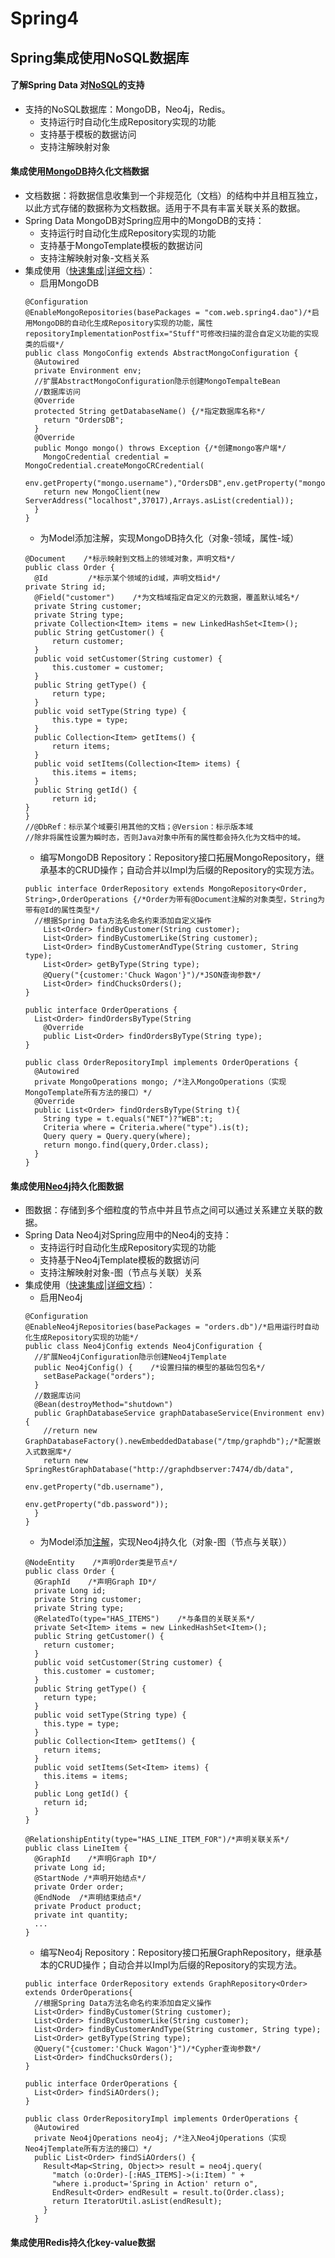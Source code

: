 # Spring4

## Spring集成使用NoSQL数据库

#### 了解Spring Data 对[NoSQL](http://www.runoob.com/mongodb/nosql.html)的支持
* 支持的NoSQL数据库：MongoDB，Neo4j，Redis。
  * 支持运行时自动化生成Repository实现的功能
  * 支持基于模板的数据访问
  * 支持注解映射对象

#### 集成使用[MongoDB](https://www.mongodb.com/)持久化文档数据
* 文档数据：将数据信息收集到一个非规范化（文档）的结构中并且相互独立，以此方式存储的数据称为文档数据。适用于不具有丰富关联关系的数据。
* Spring Data MongoDB对Spring应用中的MongoDB的支持：
  * 支持运行时自动化生成Repository实现的功能
  * 支持基于MongoTemplate模板的数据访问
  * 支持注解映射对象-文档关系
* 集成使用（[快速集成](https://projects.spring.io/spring-data-mongodb/)|[详细文档](http://docs.spring.io/spring-data/mongodb/docs/current/reference/html/)）：
  * 启用MongoDB
  ```
  @Configuration
  @EnableMongoRepositories(basePackages = "com.web.spring4.dao")/*启用MongoDB的自动化生成Repository实现的功能，属性repositoryImplementationPostfix="Stuff"可修改扫描的混合自定义功能的实现类的后缀*/
  public class MongoConfig extends AbstractMongoConfiguration {
    @Autowired
    private Environment env;
    //扩展AbstractMongoConfiguration隐示创建MongoTempalteBean
    //数据库访问
    @Override
    protected String getDatabaseName() {/*指定数据库名称*/
      return "OrdersDB";
    }
    @Override
    public Mongo mongo() throws Exception {/*创建mongo客户端*/
      MongoCredential credential = MongoCredential.createMongoCRCredential(
        env.getProperty("mongo.username"),"OrdersDB",env.getProperty("mongo.password").toCharArray());
      return new MongoClient(new ServerAddress("localhost",37017),Arrays.asList(credential));
    }
  }
  ```
  * 为Model添加注解，实现MongoDB持久化（对象-领域，属性-域）
  ```
  @Document    /*标示映射到文档上的领域对象，声明文档*/
  public class Order {
	@Id         /*标示某个领域的id域，声明文档id*/
  private String id;
	@Field("customer")    /*为文档域指定自定义的元数据，覆盖默认域名*/
	private String customer;
	private String type;  
	private Collection<Item> items = new LinkedHashSet<Item>();
	public String getCustomer() {
		return customer;
	}
	public void setCustomer(String customer) {
		this.customer = customer;
	}
	public String getType() {
		return type;
	}
	public void setType(String type) {
		this.type = type;
	}
	public Collection<Item> getItems() {
		return items;
	}
	public void setItems(Collection<Item> items) {
		this.items = items;
	}
	public String getId() {
		return id;
  }
  }
  //@DbRef：标示某个域要引用其他的文档；@Version：标示版本域
  //除非将属性设置为瞬时态，否则Java对象中所有的属性都会持久化为文档中的域。
  ```
  * 编写MongoDB Repository：Repository接口拓展MongoRepository，继承基本的CRUD操作；自动合并以Impl为后缀的Repository的实现方法。
  ```
  public interface OrderRepository extends MongoRepository<Order, String>,OrderOperations {/*Order为带有@Document注解的对象类型，String为带有@Id的属性类型*/
    //根据Spring Data方法名命名约束添加自定义操作
      List<Order> findByCustomer(String customer);
	  List<Order> findByCustomerLike(String customer);
	  List<Order> findByCustomerAndType(String customer, String type);
	  List<Order> getByType(String type);
	  @Query("{customer:'Chuck Wagon'}")/*JSON查询参数*/
	  List<Order> findChucksOrders();
  }
  ```
  ```
  public interface OrderOperations {
    List<Order> findOrdersByType(String
      @Override
      public List<Order> findOrdersByType(String type);
  }
  ```
  ```
  public class OrderRepositoryImpl implements OrderOperations {
    @Autowired
    private MongoOperations mongo; /*注入MongoOperations（实现MongoTemplate所有方法的接口）*/
    @Override
    public List<Order> findOrdersByType(String t){
      String type = t.equals("NET")?"WEB":t;
      Criteria where = Criteria.where("type").is(t);
      Query query = Query.query(where);
      return mongo.find(query,Order.class);
    }
  }
  ```

#### 集成使用[Neo4j](https://neo4j.com/)持久化图数据
* 图数据：存储到多个细粒度的节点中并且节点之间可以通过关系建立关联的数据。
* Spring Data Neo4j对Spring应用中的Neo4j的支持：
  * 支持运行时自动化生成Repository实现的功能
  * 支持基于Neo4jTemplate模板的数据访问
  * 支持注解映射对象-图（节点与关联）关系
* 集成使用（[快速集成](https://projects.spring.io/spring-data-neo4j/#quick-start)|[详细文档](https://docs.spring.io/spring-data/neo4j/docs/current/reference/html/)）：
  * 启用Neo4j
  ```
  @Configuration
  @EnableNeo4jRepositories(basePackages = "orders.db")/*启用运行时自动化生成Repository实现的功能*/
  public class Neo4jConfig extends Neo4jConfiguration {
    //扩展Neo4jConfiguration隐示创建Neo4jTemplate
    public Neo4jConfig() {    /*设置扫描的模型的基础包包名*/
      setBasePackage("orders");
    }
    //数据库访问
    @Bean(destroyMethod="shutdown")
    public GraphDatabaseService graphDatabaseService(Environment env) {
      //return new GraphDatabaseFactory().newEmbeddedDatabase("/tmp/graphdb");/*配置嵌入式数据库*/
      return new SpringRestGraphDatabase("http://graphdbserver:7474/db/data",
                                         env.getProperty("db.username"),
                                         env.getProperty("db.password"));
    }
  }
  ```
  * 为Model添加[注解](https://docs.spring.io/spring-data/neo4j/docs/current/reference/html/#reference:annotating-entities)，实现Neo4j持久化（对象-图（节点与关联））
  ```
  @NodeEntity    /*声明Order类是节点*/
  public class Order {
    @GraphId    /*声明Graph ID*/
    private Long id;
    private String customer;
    private String type;
    @RelatedTo(type="HAS_ITEMS")    /*与条目的关联关系*/
    private Set<Item> items = new LinkedHashSet<Item>();
    public String getCustomer() {
      return customer;
    }
    public void setCustomer(String customer) {
      this.customer = customer;
    }
    public String getType() {
      return type;
    }
    public void setType(String type) {
      this.type = type;
    }
    public Collection<Item> getItems() {
      return items;
    }
    public void setItems(Set<Item> items) {
      this.items = items;
    }
    public Long getId() {
      return id;
    }
  }
  ```
  ```
  @RelationshipEntity(type="HAS_LINE_ITEM_FOR")/*声明关联关系*/
  public class LineItem {
    @GraphId    /*声明Graph ID*/
    private Long id;
    @StartNode /*声明开始结点*/
    private Order order;
    @EndNode  /*声明结束结点*/
    private Product product;
    private int quantity;
    ...
  }
  ```
  * 编写Neo4j Repository：Repository接口拓展GraphRepository，继承基本的CRUD操作；自动合并以Impl为后缀的Repository的实现方法。
  ```
  public interface OrderRepository extends GraphRepository<Order> extends OrderOperations{
    //根据Spring Data方法名命名约束添加自定义操作
    List<Order> findByCustomer(String customer);
    List<Order> findByCustomerLike(String customer);
    List<Order> findByCustomerAndType(String customer, String type);
    List<Order> getByType(String type);
    @Query("{customer:'Chuck Wagon'}")/*Cypher查询参数*/
    List<Order> findChucksOrders();
  }
  ```
  ```
  public interface OrderOperations {
    List<Order> findSiAOrders();
  }
  ```
  ```
  public class OrderRepositoryImpl implements OrderOperations {
    @Autowired
    private Neo4jOperations neo4j; /*注入Neo4jOperations（实现Neo4jTemplate所有方法的接口）*/
    public List<Order> findSiAOrders() {
      Result<Map<String, Object>> result = neo4j.query(
        "match (o:Order)-[:HAS_ITEMS]->(i:Item) " +
        "where i.product='Spring in Action' return o",
        EndResult<Order> endResult = result.to(Order.class);
        return IteratorUtil.asList(endResult);
      }
    }
  ```

#### 集成使用Redis持久化key-value数据

